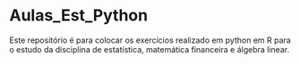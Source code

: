 # Aulas_Est_Python
Este repositório é para colocar os exercícios realizado em python em R para o estudo da disciplina de estatística,
matemática financeira e álgebra linear.

